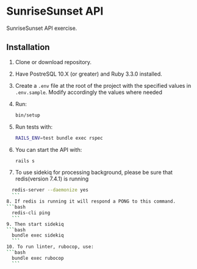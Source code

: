# SunriseSunset API

SunriseSunset API exercise.

## Installation

1. Clone or download repository.
2. Have PostreSQL 10.X (or greater) and Ruby 3.3.0 installed.
3. Create a `.env` file at the root of the project with the specified values in `.env.sample`. Modify accordingly the values where needed
4. Run:

    ```bash
    bin/setup
    ```
5. Run tests with:
    ```bash
    RAILS_ENV=test bundle exec rspec
    ```
6. You can start the API with:
    ```bash
    rails s
    ```
7. To use sidekiq for processing background, please be sure that redis(version 7.4.1) is running
  ```bash
    redis-server --daemonize yes
    ```
8. If redis is running it will respond a PONG to this command.
  ```bash
    redis-cli ping
    ```
9. Then start sidekiq
  ```bash
    bundle exec sidekiq
    ```
10. To run linter, rubocop, use:
  ```bash
    bundle exec rubocop
    ```